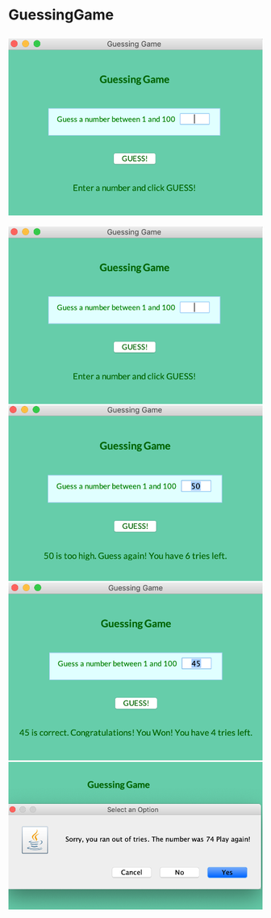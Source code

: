 # GuessingGame

## ![Screenshot 1](https://github.com/IrinaSerova/GuessingGame/blob/master/images/pic1.png)
![Screenshot 1](https://github.com/IrinaSerova/GuessingGame/blob/master/images/pic1.png)
![Screenshot 2](https://github.com/IrinaSerova/GuessingGame/blob/master/images/pic2.png)
![Screenshot 3](https://github.com/IrinaSerova/GuessingGame/blob/master/images/pic3.png)
![Screenshot 4](https://github.com/IrinaSerova/GuessingGame/blob/master/images/pic4.png)